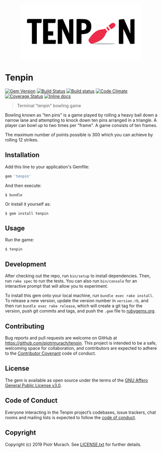 <div align="center">
  <img width="400" src="https://github.com/piotrmurach/tenpin/blob/master/assets/tenpin-logo.png" alt="tenpin logo" />
</div>

# Tenpin

[![Gem Version](https://badge.fury.io/rb/tenpin.svg)][gem]
[![Build Status](https://secure.travis-ci.org/piotrmurach/tenpin.svg?branch=master)][travis]
[![Build status](https://ci.appveyor.com/api/projects/status/ne0fxoail747nwu0?svg=true)][appveyor]
[![Code Climate](https://codeclimate.com/github/piotrmurach/tenpin/badges/gpa.svg)][codeclimate]
[![Coverage Status](https://coveralls.io/repos/github/piotrmurach/tenpin/badge.svg)][coverage]
[![Inline docs](http://inch-ci.org/github/piotrmurach/tenpin.svg?branch=master)][inchpages]

[gem]: http://badge.fury.io/rb/tenpin
[travis]: http://travis-ci.org/piotrmurach/tenpin
[appveyor]: https://ci.appveyor.com/project/piotrmurach/tenpin
[codeclimate]: https://codeclimate.com/github/piotrmurach/tenpin
[coverage]: https://coveralls.io/github/piotrmurach/tenpin
[inchpages]: http://inch-ci.org/github/piotrmurach/tenpin

> Terminal "tenpin" bowling game

Bowling known as "ten pins" is a game played by rolling a heavy ball down a narrow lane and attempting to knock down ten pins arranged in a triangle. A player can bowl up to two times per "frame". A game consists of ten frames.

The maximum number of points possible is 300 which you can achieve by rolling 12 strikes.

## Installation

Add this line to your application's Gemfile:

```ruby
gem 'tenpin'
```

And then execute:

    $ bundle

Or install it yourself as:

    $ gem install tenpin

## Usage

Run the game:

```
$ tenpin
```

## Development

After checking out the repo, run `bin/setup` to install dependencies. Then, run `rake spec` to run the tests. You can also run `bin/console` for an interactive prompt that will allow you to experiment.

To install this gem onto your local machine, run `bundle exec rake install`. To release a new version, update the version number in `version.rb`, and then run `bundle exec rake release`, which will create a git tag for the version, push git commits and tags, and push the `.gem` file to [rubygems.org](https://rubygems.org).

## Contributing

Bug reports and pull requests are welcome on GitHub at https://github.com/piotrmurach/tenpin. This project is intended to be a safe, welcoming space for collaboration, and contributors are expected to adhere to the [Contributor Covenant](http://contributor-covenant.org) code of conduct.

## License

The gem is available as open source under the terms of the [GNU Affero General Public License v3.0](https://opensource.org/licenses/AGPL-3.0).

## Code of Conduct

Everyone interacting in the Tenpin project’s codebases, issue trackers, chat rooms and mailing lists is expected to follow the [code of conduct](https://github.com/piotrmurach/tenpin/blob/master/CODE_OF_CONDUCT.md).

## Copyright

Copyright (c) 2019 Piotr Murach. See [LICENSE.txt](LICENSE.txt) for further details.
